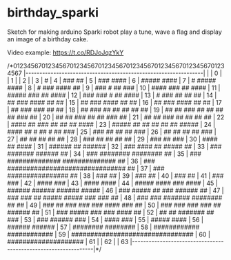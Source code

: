 # birthday_sparki
Sketch for making arduino Sparki robot play a tune, wave a flag and display an image of a birthday cake.

Video example: https://t.co/RDJoJqzYkY

<poem>
/*0123456701234567012345670123456701234567012345670123456701234567
|----------------------------------------------------------------|
|                                                                | 0
|                                                                | 1
|                                                                | 2
|                                                                | 3
|                       #                                        | 4
|                      ###               ##                      | 5
|                      ###              ####                     | 6
|                     #####             ####                     | 7
|              #      #####             ####                     | 8
|              #       ###              ####      ##             | 9
|             ###       #                ##      ###             | 10
|             ####     ###               ##      ####            | 11
|            #####     ###               ##      ####            | 12
|             ###      ###       #       ##      ####            | 13
|              #       ###      ##       ##       ##             | 14
|              ##      ###     ####      ##       ##             | 15
|              ##      ###     ####      ##       ##             | 16
|              ##      ###     ####      ##       ##             | 17
|              ##      ###      ###      ##       ##             | 18
|              ##      ###  ##  ##   ##  ##       ##             | 19
|              ##  ##  ###  ##  ##   ##  ##  ###  ##             | 20
|              ##  ##  ###      ##       ##  ###  ##             | 21
|         ##   ##      ###      ##       ##       ##  ##         | 22
|       ####   ##      ###      ##       ##       ##  ####       | 23
|     #####    ##      ##       ##       ##       ##   #####     | 24
|    ####      ##       #       ##        #       ##      ###    | 25
|   ###        ##               ##                ##       ###   | 26
|   ##         ##               ##                ##        ###  | 27
|   ##         ##               ##                ##         ##  | 28
|  ###         ##               ##                ##         ##  | 29
|  ###                          ##                          ###  | 30
|  ####                         ##                         ####  | 31
|  ######                       ##                       ######  | 32
|  ### ####                     ##                     ##### ##  | 33
|  ###  #######                                     ######   ##  | 34
|  ###     ########                             ########     ##  | 35
|  ###        ##############           ##############        ##  | 36
|  ###            ###############################            ##  | 37
|  ###                   ################                    ##  | 38
|  ###                                                       ##  | 39
|  ###                                                       ##  | 40
|  ###                                                       ##  | 41
|  ###                                                      ###  | 42
|  ####                                                     ###  | 43
|  ####                                                    ####  | 44
|  #####   ####                                     ###    ####  | 45
|  ###### ######                                   ###### #####  | 46
|  ### #####  ##                                  ### ###### ##  | 47
|  ###  ###    ##      #####          #####      ###    ###  ##  | 48
|  ###         ###    #######        ########    ##          ##  | 49
|  ###          ##   ###   ###      ###   ####  ###          ##  | 50
|  ###          ### ###     ###     ##      ######           ##  | 51
|  ###           #####       ###   ###       ####            ##  | 52
|   ##            ##          #######         ##            ###  | 53
|   ###                       ######                       ###   | 54
|    ####                                                 ###    | 55
|     #####                                             ####     | 56
|       ######                                       ######      | 57
|         ########                              ########         | 58
|            ############                ############            | 59
|                ################################                | 60
|                      ####################                      | 61
|                                                                | 62
|                                                                | 63
|----------------------------------------------------------------|*/
</poem>
